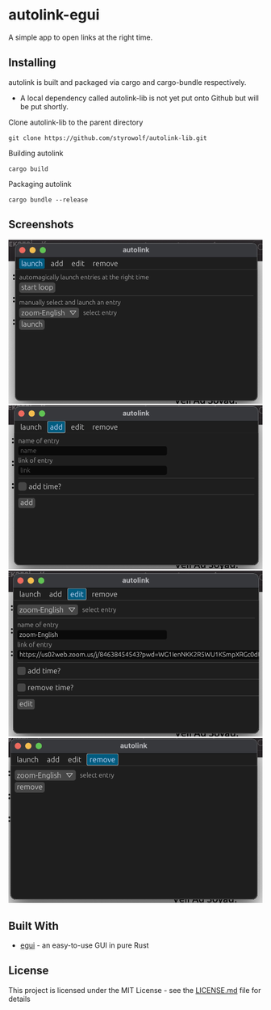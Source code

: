 # autolink-egui

A simple app to open links at the right time.

## Installing

autolink is built and packaged via cargo and cargo-bundle respectively.

* A local dependency called autolink-lib is not yet put onto Github but will be put shortly.

Clone autolink-lib to the parent directory

```
git clone https://github.com/styrowolf/autolink-lib.git
```

Building autolink

```
cargo build
```

Packaging autolink

```
cargo bundle --release
```

## Screenshots
![launch](screenshots/launch.png)
![add](screenshots/add.png)
![edit](screenshots/edit.png)
![remove](screenshots/remove.png)

## Built With

* [egui](https://github.com/emilk/egui) - an easy-to-use GUI in pure Rust

## License

This project is licensed under the MIT License - see the [LICENSE.md](LICENSE.md) file for details
